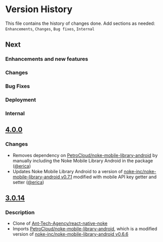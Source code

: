 # Version History
This file contains the history of changes done.
Add sections as needed: `Enhancements`, `Changes`, `Bug fixes`, `Internal`

## Next

### Enhancements and new features

### Changes

### Bug Fixes

### Deployment

### Internal

## [4.0.0](https://github.com/PetroCloud/react-native-noke/compare/v3.0.14...v4.0.0)

### Changes
- Removes dependency on [PetroCloud/noke-mobile-library-android](https://github.com/PetroCloud/noke-mobile-library-android/) by manually including the Noke Mobile Library Android in the package ([@erica])
- Updates Noke Mobile Library Android to a version of [noke-inc/noke-mobile-library-android v0.7.1](https://github.com/noke-inc/noke-mobile-library-android/tree/0.7.1) modified with mobile API key getter and setter ([@erica])

## [3.0.14](https://github.com/PetroCloud/react-native-noke/tree/v3.0.14)

### Description
- Clone of [Ant-Tech-Agency/react-native-noke](https://github.com/Ant-Tech-Agency/react-native-noke)
- Imports [PetroCloud/noke-mobile-library-android](https://github.com/PetroCloud/noke-mobile-library-android/tree/1.0.0), which is a modified version of [noke-inc/noke-mobile-library-android v0.6.6](https://github.com/noke-inc/noke-mobile-library-android/tree/0.6.6)

[@erica]: https://bitbucket.org/ericasnider/
[@luis]: https://bitbucket.org/lobo_petro/

